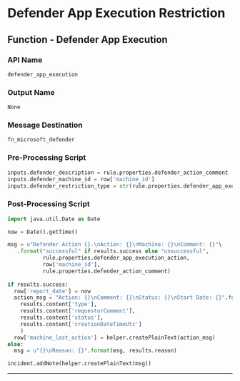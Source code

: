 <!--
    DO NOT MANUALLY EDIT THIS FILE
    THIS FILE IS AUTOMATICALLY GENERATED WITH resilient-sdk codegen
    Generated with resilient-sdk v49.0.4368
-->

# Defender App Execution Restriction

## Function - Defender App Execution

### API Name
`defender_app_execution`

### Output Name
`None`

### Message Destination
`fn_microsoft_defender`

### Pre-Processing Script
```python
inputs.defender_description = rule.properties.defender_action_comment
inputs.defender_machine_id = row['machine_id']
inputs.defender_restriction_type = str(rule.properties.defender_app_execution_action)

```

### Post-Processing Script
```python
import java.util.Date as Date

now = Date().getTime()

msg = u"Defender Action {}.\nAction: {}\nMachine: {}\nComment: {}"\
   .format("successful" if results.success else "unsuccessful",
           rule.properties.defender_app_execution_action,
           row['machine_id'],
           rule.properties.defender_action_comment)
           
if results.success:
  row['report_date'] = now
  action_msg = "Action: {}\nComment: {}\nStatus: {}\nStart Date: {}".format(
    results.content['type'],
    results.content['requestorComment'],
    results.content['status'],
    results.content['creationDateTimeUtc']
    )
  row['machine_last_action'] = helper.createPlainText(action_msg)
else:
  msg = u"{}\nReason: {}".format(msg, results.reason)

incident.addNote(helper.createPlainText(msg))

```

---

